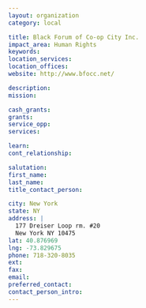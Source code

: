 ```yaml
---
layout: organization
category: local

title: Black Forum of Co-op City Inc.
impact_area: Human Rights
keywords: 
location_services: 
location_offices: 
website: http://www.bfocc.net/‎

description: 
mission: 

cash_grants: 
grants: 
service_opp: 
services: 

learn: 
cont_relationship: 

salutation: 
first_name: 
last_name: 
title_contact_person: 

city: New York
state: NY
address: |
  177 Dreiser Loop rm. #20  
  New York NY 10475
lat: 40.876969
lng: -73.829675
phone: 718-320-8035
ext: 
fax: 
email: 
preferred_contact: 
contact_person_intro: 
---
```

